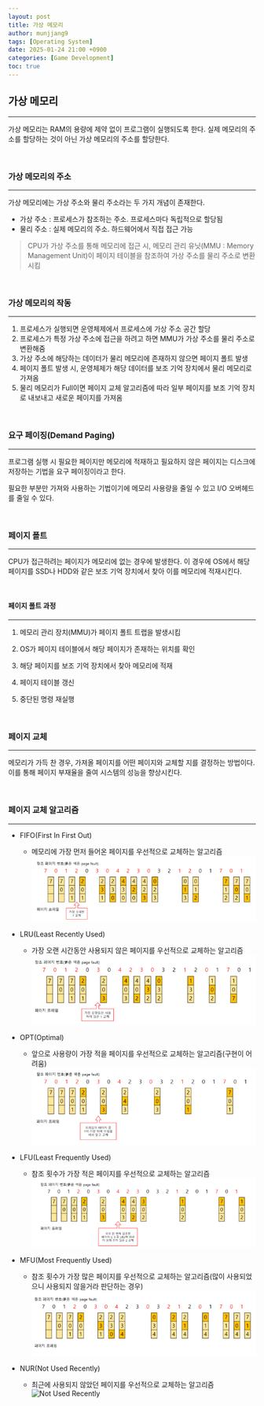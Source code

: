 ```yaml
---
layout: post
title: 가상 메모리
author: munjjang9
tags: [Operating System]
date: 2025-01-24 21:00 +0900
categories: [Game Development]
toc: true
---
```


## 가상 메모리
---
가상 메모리는 RAM의 용량에 제약 없이 프로그램이 실행되도록 한다. 실제 메모리의 주소를 할당하는 것이 아닌 가상 메모리의 주소를 할당한다.

<br>

### 가상 메모리의 주소
---
가상 메모리에는 가상 주소와 물리 주소라는 두 가지 개념이 존재한다.

- 가상 주소 : 프로세스가 참조하는 주소. 프로세스마다 독립적으로 할당됨
- 물리 주소 : 실제 메모리의 주소. 하드웨어에서 직접 접근 가능

> CPU가 가상 주소를 통해 메모리에 접근 시, 메모리 관리 유닛(MMU : Memory Management Unit)이 페이지 테이블을 참조하여 가상 주소를 물리 주소로 변환시킴

<br>

### 가상 메모리의 작동
---
1. 프로세스가 실행되면 운영체제에서 프로세스에 가상 주소 공간 할당
2. 프로세스가 특정 가상 주소에 접근을 하려고 하면 MMU가 가상 주소를 물리 주소로 변환해줌
3. 가상 주소에 해당하는 데이터가 물리 메모리에 존재하지 않으면 페이지 폴트 발생
4. 페이지 폴트 발생 시, 운영체제가 해당 데이터를 보조 기억 장치에서 물리 메모리로 가져옴
5. 물리 메모리가 Full이면 페이지 교체 알고리즘에 따라 일부 페이지를 보조 기억 장치로 내보내고 새로운 페이지를 가져옴

<br>

### 요구 페이징(Demand Paging)
---
프로그램 실행 시 필요한 페이지만 메모리에 적재하고 필요하지 않은 페이지는 디스크에 저장하는 기법을 요구 페이징이라고 한다.

필요한 부분만 가져와 사용하는 기법이기에 메모리 사용량을 줄일 수 있고 I/O 오버헤드를 줄일 수 있다.

<br>

### 페이지 폴트
---
CPU가 접근하려는 페이지가 메모리에 없는 경우에 발생한다. 이 경우에 OS에서 해당 페이지를 SSD나 HDD와 같은 보조 기억 장치에서 찾아 이를 메모리에 적재시킨다.

<br>

#### 페이지 폴트 과정
---
1. 메모리 관리 장치(MMU)가 페이지 폴트 트랩을 발생시킴

2. OS가 페이지 테이블에서 해당 페이지가 존재하는 위치를 확인

3. 해당 페이지를 보조 기억 장치에서 찾아 메모리에 적재

4. 페이지 테이블 갱신

5. 중단된 명령 재실행

<br>

### 페이지 교체
---
메모리가 가득 찬 경우, 가져올 페이지를 어떤 페이지와 교체할 지를 결정하는 방법이다. 이를 통해 페이지 부재율을 줄여 시스템의 성능을 향상시킨다.

<br>

### 페이지 교체 알고리즘
---
- FIFO(First In First Out)
    - 메모리에 가장 먼저 들어온 페이지를 우선적으로 교체하는 알고리즘
![First In First Out](/assets/images/PageReplacement_FIFO.png)

- LRU(Least Recently Used)
    - 가장 오랜 시간동안 사용되지 않은 페이지를 우선적으로 교체하는 알고리즘
![Least Recently Used](/assets/images/PageReplacement_LRU.png)

- OPT(Optimal)
    - 앞으로 사용량이 가장 적을 페이지를 우선적으로 교체하는 알고리즘(구현이 어려움)
![Optimal](/assets/images/PageReplacement_OPT.png)

- LFU(Least Frequently Used)
    - 참조 횟수가 가장 적은 페이지를 우선적으로 교체하는 알고리즘
![Least Frequently Used](/assets/images/PageReplacement_LFU.png)

- MFU(Most Frequently Used)
    - 참조 횟수가 가장 많은 페이지를 우선적으로 교체하는 알고리즘(많이 사용되었으니 사용되지 않을거라 판단하는 경우)
![Most Frequently Used](/assets/images/PageReplacement_MFU.png)

- NUR(Not Used Recently)
    - 최근에 사용되지 않았던 페이지를 우선적으로 교체하는 알고리즘
![Not Used Recently]()

